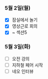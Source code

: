 ### 5월 2일(월)
- [x] 잠실에서 놀기
- [x] 영상근로 회의
- [x] ~ 섹션5

### 5월 3일(화)
- [ ] 오전 강의
- [ ] 지하철 페어 시작
- [ ] 네오 인터뷰
